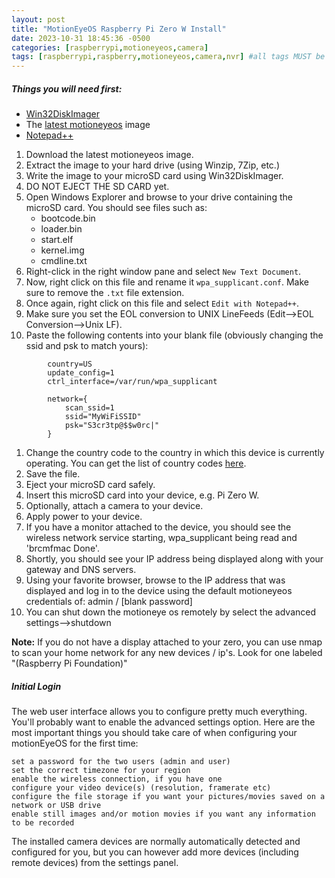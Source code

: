 ```yaml
---
layout: post
title: "MotionEyeOS Raspberry Pi Zero W Install"
date: 2023-10-31 18:45:36 -0500
categories: [raspberrypi,motioneyeos,camera]
tags: [raspberrypi,raspberry,motioneyeos,camera,nvr] #all tags MUST be lowercase
---
```


##### Things you will need first:

- [Win32DiskImager](https://sourceforge.net/projects/win32diskimager/files/latest/download)
- The [latest motioneyeos](https://github.com/ccrisan/motioneyeos/releases) image
- [Notepad++](https://notepad-plus-plus.org/download/v7.4.2.html)

 1. Download the latest motioneyeos image.
 2. Extract the image to your hard drive (using Winzip, 7Zip, etc.)
 3. Write the image to your microSD card using Win32DiskImager.
 4. DO NOT EJECT THE SD CARD yet.
 5. Open Windows Explorer and browse to your drive containing the microSD card. You should see files such as:
    - bootcode.bin
    - loader.bin
    - start.elf
    - kernel.img
    - cmdline.txt
 6. Right-click in the right window pane and select `New Text Document`.
 7. Now, right click on this file and rename it `wpa_supplicant.conf`. Make sure to remove the `.txt` file extension.
 8. Once again, right click on this file and select `Edit with Notepad++`.
 9. Make sure you set the EOL conversion to UNIX LineFeeds (Edit-->EOL Conversion-->Unix LF).
10. Paste the following contents into your blank file (obviously changing the ssid and psk to match yours):

```
        country=US
        update_config=1
        ctrl_interface=/var/run/wpa_supplicant
        
        network={
            scan_ssid=1
            ssid="MyWiFiSSID"
            psk="S3cr3tp@$$w0rc|"
        }
```

 1. Change the country code to the country in which this device is currently operating. You can get the list of country codes [here](https://en.wikipedia.org/wiki/ISO_3166-1_alpha-2).
 2. Save the file.
 3. Eject your microSD card safely.
 4. Insert this microSD card into your device, e.g. Pi Zero W.
 5. Optionally, attach a camera to your device.
 6. Apply power to your device.
 7. If you have a monitor attached to the device, you should see the wireless network service starting, wpa_supplicant being read and 'brcmfmac Done'.
 8. Shortly, you should see your IP address being displayed along with your gateway and DNS servers.
 9. Using your favorite browser, browse to the IP address that was displayed and log in to the device using the default motioneyeos credentials of: admin / \[blank password\]
10. You can shut down the motioneye os remotely by select the advanced settings-->shutdown

**Note:** If you do not have a display attached to your 
zero, you can use nmap to scan your home network for any new devices / 
ip's.  Look for one labeled "(Raspberry Pi Foundation)"

##### Initial Login

The web user interface allows you to configure pretty much everything. You'll probably want to enable the advanced settings option. Here are the most important things you should take care of when configuring your motionEyeOS for the first time:

    set a password for the two users (admin and user)
    set the correct timezone for your region
    enable the wireless connection, if you have one
    configure your video device(s) (resolution, framerate etc)
    configure the file storage if you want your pictures/movies saved on a network or USB drive
    enable still images and/or motion movies if you want any information to be recorded

The installed camera devices are normally automatically detected and configured for you, but you can however add more devices (including remote devices) from the settings panel.